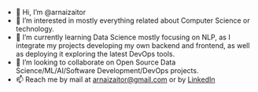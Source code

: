 - 👋 Hi, I’m @arnaizaitor
- 👀 I’m interested in mostly everything related about Computer Science or technology.
- 🌱 I’m currently learning Data Science mostly focusing on NLP, as I integrate my projects developing my own backend and frontend, as well as deploying it exploring the latest DevOps tools.
- 💞️ I’m looking to collaborate on Open Source Data Science/ML/AI/Software Development/DevOps projects.
- 📫 Reach me by mail at arnaizaitor@gmail.com or by [LinkedIn](https://www.linkedin.com/in/arnaizaitor/)

<!---
arnaizaitor/arnaizaitor is a ✨ special ✨ repository because its `README.md` (this file) appears on your GitHub profile.
You can click the Preview link to take a look at your changes.
--->
